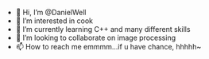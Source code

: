- 👋 Hi, I’m @DanielWell
- 👀 I’m interested in cook
- 🌱 I’m currently learning C++ and many different skills
- 💞️ I’m looking to collaborate on image processing
- 📫 How to reach me emmmm...if u have chance, hhhhh~

<!---
DanielWell/DanielWell is a ✨ special ✨ repository because its `README.md` (this file) appears on your GitHub profile.
You can click the Preview link to take a look at your changes.
--->
